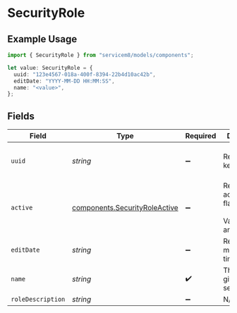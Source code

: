# SecurityRole

## Example Usage

```typescript
import { SecurityRole } from "servicem8/models/components";

let value: SecurityRole = {
  uuid: "123e4567-018a-400f-8394-22b4d10ac42b",
  editDate: "YYYY-MM-DD HH:MM:SS",
  name: "<value>",
};
```

## Fields

| Field                                                                          | Type                                                                           | Required                                                                       | Description                                                                    | Example                                                                        |
| ------------------------------------------------------------------------------ | ------------------------------------------------------------------------------ | ------------------------------------------------------------------------------ | ------------------------------------------------------------------------------ | ------------------------------------------------------------------------------ |
| `uuid`                                                                         | *string*                                                                       | :heavy_minus_sign:                                                             | Record UUID key                                                                | 123e4567-018a-400f-8394-22b4d10ac42b                                           |
| `active`                                                                       | [components.SecurityRoleActive](../../models/components/securityroleactive.md) | :heavy_minus_sign:                                                             | Record active/deleted flag. <br/><br/>Valid values are [0,1]                   |                                                                                |
| `editDate`                                                                     | *string*                                                                       | :heavy_minus_sign:                                                             | Record last modified timestamp                                                 | YYYY-MM-DD HH:MM:SS                                                            |
| `name`                                                                         | *string*                                                                       | :heavy_check_mark:                                                             | The name given to the security role                                            |                                                                                |
| `roleDescription`                                                              | *string*                                                                       | :heavy_minus_sign:                                                             | N/A                                                                            |                                                                                |